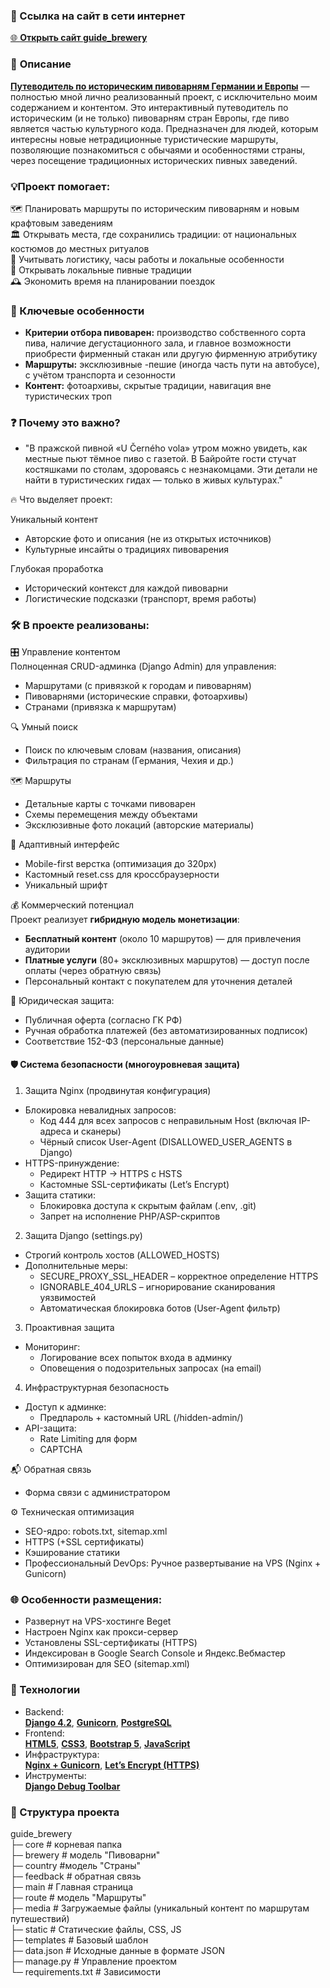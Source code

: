 ### 🔗 Ссылка на сайт в сети интернет

[🌐 **Открыть сайт guide_brewery**](https://guide-brewery.ru/)  

### 📝 **Описание** 

<u>**Путеводитель по историческим пивоварням Германии и Европы**</u> — полностью мной лично реализованный проект, с исключительно моим содержанием и контентом. Это интерактивный путеводитель по историческим (и не только) пивоварням стран Европы, где пиво является частью культурного кода. Предназначен для людей, которым интересны новые нетрадиционные туристические маршруты, позволяющие познакомиться с обычаями и особенностями страны, через посещение традиционных исторических пивных заведений.

### 💡Проект помогает:

🗺️ Планировать маршруты по историческим пивоварням и новым крафтовым заведениям  
🏛️ Открывать места, где сохранились традиции: от национальных костюмов до местных ритуалов  
🚆 Учитывать логистику, часы работы и локальные особенности    
🍺 Открывать локальные пивные традиции  
🕰️ Экономить время на планировании поездок


### 🔑 Ключевые особенности  
- **Критерии отбора пивоварен:** производство собственного сорта пива, наличие дегустационного зала, и главное возможности приобрести фирменный стакан или другую фирменную атрибутику
- **Маршруты:** эксклюзивные -пешие (иногда часть пути на автобусе), с учётом транспорта и сезонности
- **Контент:** фотоархивы, скрытые традиции, навигация вне туристических троп

### ❓ Почему это важно?  
- "В пражской пивной «U Černého vola» утром можно увидеть, как местные пьют тёмное пиво с газетой. В Байройте гости стучат костяшками по столам, здороваясь с незнакомцами. Эти детали не найти в туристических гидах — только в живых культурах."

🔥 Что выделяет проект:

Уникальный контент  
- Авторские фото и описания (не из открытых источников)
- Культурные инсайты о традициях пивоварения

Глубокая проработка  
- Исторический контекст для каждой пивоварни
- Логистические подсказки (транспорт, время работы)

### 🛠️ В проекте реализованы:  
🎛️ Управление контентом  
Полноценная CRUD-админка (Django Admin) для управления:  
- Маршрутами (с привязкой к городам и пивоварням)  
- Пивоварнями (исторические справки, фотоархивы)  
- Странами (привязка к маршрутам)

🔍 Умный поиск  
- Поиск по ключевым словам (названия, описания)
- Фильтрация по странам (Германия, Чехия и др.)

🗺️ Маршруты  
- Детальные карты с точками пивоварен
- Схемы перемещения между объектами
- Эксклюзивные фото локаций (авторские материалы)

📱 Адаптивный интерфейс  
- Mobile-first верстка (оптимизация до 320px)
- Кастомный reset.css для кроссбраузерности
- Уникальный шрифт

💰 Коммерческий потенциал  
Проект реализует **гибридную модель монетизации**:
- **Бесплатный контент** (около 10 маршрутов) — для привлечения аудитории
- **Платные услуги** (80+ эксклюзивных маршрутов) — доступ после оплаты (через обратную связь)
- Персональный контакт с покупателем для уточнения деталей

🔐 Юридическая защита:
- Публичная оферта (согласно ГК РФ)
- Ручная обработка платежей (без автоматизированных подписок)
- Соответствие 152-ФЗ (персональные данные)

#### 🛡️ Система безопасности (многоуровневая защита)  
1. Защита Nginx (продвинутая конфигурация)
  - Блокировка невалидных запросов:
    - Код 444 для всех запросов с неправильным Host (включая IP-адреса и сканеры)
    - Чёрный список User-Agent (DISALLOWED_USER_AGENTS в Django)
  - HTTPS-принуждение:
    - Редирект HTTP → HTTPS с HSTS
    - Кастомные SSL-сертификаты (Let’s Encrypt)
  - Защита статики:
    - Блокировка доступа к скрытым файлам (.env, .git)
    - Запрет на исполнение PHP/ASP-скриптов
2. Защита Django (settings.py)
  - Строгий контроль хостов (ALLOWED_HOSTS)
  - Дополнительные меры:
    - SECURE_PROXY_SSL_HEADER – корректное определение HTTPS
    - IGNORABLE_404_URLS – игнорирование сканирования уязвимостей
    - Автоматическая блокировка ботов (User-Agent фильтр)
3. Проактивная защита
  - Мониторинг:
    - Логирование всех попыток входа в админку
    - Оповещения о подозрительных запросах (на email)
4. Инфраструктурная безопасность
  - Доступ к админке:
    - Предпароль + кастомный URL (/hidden-admin/)
  - API-защита:
    - Rate Limiting для форм
    - CAPTCHA

📬 Обратная связь  
- Форма связи с администратором

⚙️ Техническая оптимизация  
- SEO-ядро: robots.txt, sitemap.xml
- HTTPS (+SSL сертификаты)
- Кэширование статики
- Профессиональный DevOps: Ручное развертывание на VPS (Nginx + Gunicorn)  
   
### 🌐 Особенности размещения:
- Развернут на VPS-хостинге Beget
- Настроен Nginx как прокси-сервер
- Установлены SSL-сертификаты (HTTPS)
- Индексирован в Google Search Console и Яндекс.Вебмастер
- Оптимизирован для SEO (sitemap.xml)  

### 🔧 Технологии  
- Backend:  
<u>**Django 4.2**</u>, <u>**Gunicorn**</u>, <u>**PostgreSQL**</u>  
- Frontend:  
<u>**HTML5**</u>, <u>**CSS3**</u>, <u>**Bootstrap 5**</u>, <u>**JavaScript**</u>  
- Инфраструктура:  
<u>**Nginx + Gunicorn**</u>, <u>**Let’s Encrypt (HTTPS)**</u> 
- Инструменты:  
<u>**Django Debug Toolbar**</u>  

### 📂 Структура проекта  
guide_brewery  
├─ core  # корневая папка  
├─ brewery   # модель "Пивоварни"   
├─ country     #модель "Страны"  
├─ feedback   # обратная связь  
├─ main     # Главная страница   
├─ route    # модель "Маршруты"  
├─ media    # Загружаемые файлы (уникальный контент по маршрутам путешествий)   
├─ static     # Статические файлы, CSS, JS  
├─ templates   # Базовый шаблон  
├─ data.json    # Исходные данные в формате JSON  
├─ manage.py    # Управление проектом  
└─ requirements.txt   # Зависимости 
